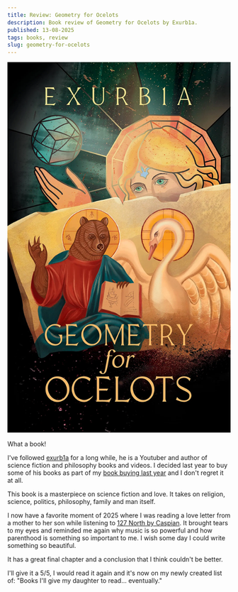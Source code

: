 ```yaml
---
title: Review: Geometry for Ocelots
description: Book review of Geometry for Ocelots by Exurb1a.
published: 13-08-2025
tags: books, review
slug: geometry-for-ocelots
---
```


![Geometry for Ocelots by Exurb1a](/static/images/books/geometry-for-ocelots.webp "Geometry for Ocelots by Exurb1a")

What a book!

I've followed [exurb1a](https://www.youtube.com/@Exurb1a) for a long while, he is a Youtuber and author of science fiction and
philosophy books and videos. I decided last year to buy some of his books as part of my [book buying last year](https://kengru.do/bought-books-1)
and I don't regret it at all.

This book is a masterpiece on science fiction and love. It takes on religion, science, politics, philosophy, family and man itself.

I now have a favorite moment of 2025 where I was reading a love letter from a mother to her son while listening to [127 North by Caspian](https://www.youtube.com/watch?v=8EzKkFCimRk&pp=ygUJMTI3IG5vcnRo).
It brought tears to my eyes and reminded me again why music is so powerful and how parenthood is something so important to me. I
wish some day I could write something so beautiful.

It has a great final chapter and a conclusion that I think couldn't be better.

I'll give it a 5/5, I would read it again and it's now on my newly created list of: "Books I'll give my daughter to read... eventually."
